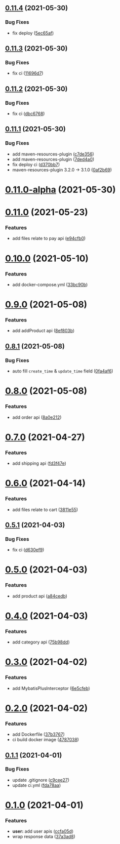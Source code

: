 ## [0.11.4](https://github.com/kongmoumou/jiucai-service/compare/v0.11.3...v0.11.4) (2021-05-30)


### Bug Fixes

* fix deploy ([5ec65af](https://github.com/kongmoumou/jiucai-service/commit/5ec65af4317a2ff3349024483d10cdd7cb0b444e))



## [0.11.3](https://github.com/kongmoumou/jiucai-service/compare/v0.11.2...v0.11.3) (2021-05-30)


### Bug Fixes

* fix ci ([11696d7](https://github.com/kongmoumou/jiucai-service/commit/11696d7faada2cc9223db8ae4ceaaf60cfa7406a))



## [0.11.2](https://github.com/kongmoumou/jiucai-service/compare/v0.11.1...v0.11.2) (2021-05-30)


### Bug Fixes

* fix ci ([dbc6768](https://github.com/kongmoumou/jiucai-service/commit/dbc676820a52d0d86737248f76ce4a778281e56a))



## [0.11.1](https://github.com/kongmoumou/jiucai-service/compare/v0.11.0-alpha...v0.11.1) (2021-05-30)


### Bug Fixes

* add maven-resources-plugin ([c7de356](https://github.com/kongmoumou/jiucai-service/commit/c7de356b126e2ea270223e18f8400dc47cb1a90c))
* add maven-resources-plugin ([7ded4a0](https://github.com/kongmoumou/jiucai-service/commit/7ded4a0fdd349aff13f5049b2c66822830f52eff))
* fix deploy ci ([d370bb7](https://github.com/kongmoumou/jiucai-service/commit/d370bb7e4548c32b21b2981043fc6a086ee11077))
* maven-resources-plugin 3.2.0 -> 3.1.0 ([0af2b69](https://github.com/kongmoumou/jiucai-service/commit/0af2b69ff0ddf41a4a276009d49dba34ee9ed6d9))



# [0.11.0-alpha](https://github.com/kongmoumou/jiucai-service/compare/v0.11.0...v0.11.0-alpha) (2021-05-30)



# [0.11.0](https://github.com/kongmoumou/jiucai-service/compare/v0.10.0...v0.11.0) (2021-05-23)


### Features

* add files relate to pay api ([e94cfb0](https://github.com/kongmoumou/jiucai-service/commit/e94cfb0d22fb019a25f34bfd3a2384d13c442638))



# [0.10.0](https://github.com/kongmoumou/jiucai-service/compare/v0.9.0...v0.10.0) (2021-05-10)


### Features

* add docker-compose.yml ([33bc90b](https://github.com/kongmoumou/jiucai-service/commit/33bc90b673dc99e2e47a7715554c2fb0f7f7a73d))



# [0.9.0](https://github.com/kongmoumou/jiucai-service/compare/v0.8.1...v0.9.0) (2021-05-08)


### Features

* add addProduct api ([8ef803b](https://github.com/kongmoumou/jiucai-service/commit/8ef803bf41ff23d1d7c167ad1d66a554029978af))



## [0.8.1](https://github.com/kongmoumou/jiucai-service/compare/v0.8.0...v0.8.1) (2021-05-08)


### Bug Fixes

* auto fill `create_time` & `update_time` field ([0fa4af6](https://github.com/kongmoumou/jiucai-service/commit/0fa4af693bde50431cd431542e401c37af8c09bf))



# [0.8.0](https://github.com/kongmoumou/jiucai-service/compare/v0.7.0...v0.8.0) (2021-05-08)


### Features

* add order api ([8a0e212](https://github.com/kongmoumou/jiucai-service/commit/8a0e21297e8b484a6b6cc13a69d7f54078088a7b))



# [0.7.0](https://github.com/kongmoumou/jiucai-service/compare/v0.6.0...v0.7.0) (2021-04-27)


### Features

* add shipping api ([fd3f47e](https://github.com/kongmoumou/jiucai-service/commit/fd3f47ef7c65289415512e1af13d0c591e5aafb1))



# [0.6.0](https://github.com/kongmoumou/jiucai-service/compare/v0.5.1...v0.6.0) (2021-04-14)


### Features

* add files relate to cart ([3811e55](https://github.com/kongmoumou/jiucai-service/commit/3811e55626902b28f2bab77941830784ec5753c4))



## [0.5.1](https://github.com/kongmoumou/jiucai-service/compare/v0.5.0...v0.5.1) (2021-04-03)


### Bug Fixes

* fix ci ([d630ef9](https://github.com/kongmoumou/jiucai-service/commit/d630ef90f1c6482ad0f60fe6cf292f08cbb48130))



# [0.5.0](https://github.com/kongmoumou/jiucai-service/compare/v0.4.0...v0.5.0) (2021-04-03)


### Features

* add product api ([a84cedb](https://github.com/kongmoumou/jiucai-service/commit/a84cedb7499a3cd714ea83f53405e6b7cb7026c6))



# [0.4.0](https://github.com/kongmoumou/jiucai-service/compare/v0.3.0...v0.4.0) (2021-04-03)


### Features

* add category api ([75b98dd](https://github.com/kongmoumou/jiucai-service/commit/75b98dd4d4ac64d5de6cccdf1d1b6f68c0002288))



# [0.3.0](https://github.com/kongmoumou/jiucai-service/compare/v0.2.0...v0.3.0) (2021-04-02)


### Features

* add MybatisPlusInterceptor ([6e5cfeb](https://github.com/kongmoumou/jiucai-service/commit/6e5cfeb2006f52e8824f076c565f5a97b73bf8f3))



# [0.2.0](https://github.com/kongmoumou/jiucai-service/compare/v0.1.1...v0.2.0) (2021-04-02)


### Features

* add Dockerfile ([37b3767](https://github.com/kongmoumou/jiucai-service/commit/37b37671d77b2ad0bb3179321f11351d1d1588f3))
* ci build docker image ([4787038](https://github.com/kongmoumou/jiucai-service/commit/47870382139a6319d688f53d09c175ce108dbaa5))



## [0.1.1](https://github.com/kongmoumou/jiucai-service/compare/v0.1.0...v0.1.1) (2021-04-01)


### Bug Fixes

* update .gitignore ([c9cee27](https://github.com/kongmoumou/jiucai-service/commit/c9cee274a7ba3a1c9c3535af8c60e149092e3cb0))
* update ci.yml ([fda78aa](https://github.com/kongmoumou/jiucai-service/commit/fda78aa140c7bcaf2ba73dfa16008cdafb1601fb))



# [0.1.0](https://github.com/kongmoumou/jiucai-service/compare/37a3ad834f6486b08aa8586bb0fa0173d6ea54a9...v0.1.0) (2021-04-01)


### Features

* **user:** add user apis ([ccfa05d](https://github.com/kongmoumou/jiucai-service/commit/ccfa05d9435d5189057c054f2f3e9428da3e2673))
* wrap response data ([37a3ad8](https://github.com/kongmoumou/jiucai-service/commit/37a3ad834f6486b08aa8586bb0fa0173d6ea54a9))




